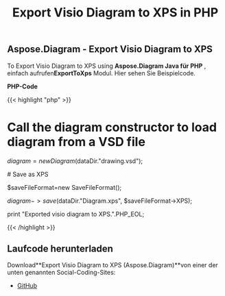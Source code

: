 ﻿---
title: Export Visio Diagram to XPS in PHP
type: docs
weight: 80
url: /de/java/export-visio-diagram-to-xps-in-php/
---
## **Aspose.Diagram - Export Visio Diagram to XPS**
To Export Visio Diagram to XPS using **Aspose.Diagram Java für PHP** , einfach aufrufen**ExportToXps** Modul. Hier sehen Sie Beispielcode.

**PHP-Code**

{{< highlight "php" >}}

 # Call the diagram constructor to load diagram from a VSD file

$diagram = new Diagram($dataDir."drawing.vsd");

\# Save as XPS

$saveFileFormat=new SaveFileFormat();

$diagram->save($dataDir."Diagram.xps", $saveFileFormat->XPS);

print "Exported visio diagram to XPS.".PHP_EOL;

{{< /highlight >}}
## **Laufcode herunterladen**
 Download**Export Visio Diagram to XPS (Aspose.Diagram)**von einer der unten genannten Social-Coding-Sites:

- [GitHub](https://github.com/asposediagram/Aspose.Diagram-for-Java/blob/master/Plugins/Aspose_Diagram_Java_for_PHP/src/aspose/diagram/LoadingSavingandConverting/ExportToXps.php)
